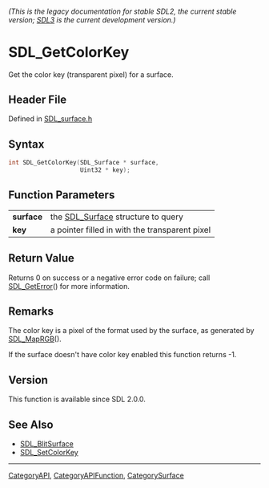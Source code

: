 ###### (This is the legacy documentation for stable SDL2, the current stable version; [SDL3](https://wiki.libsdl.org/SDL3/) is the current development version.)
# SDL_GetColorKey

Get the color key (transparent pixel) for a surface.

## Header File

Defined in [SDL_surface.h](https://github.com/libsdl-org/SDL/blob/SDL2/include/SDL_surface.h)

## Syntax

```c
int SDL_GetColorKey(SDL_Surface * surface,
                    Uint32 * key);

```

## Function Parameters

|                 |                                                   |
| --------------- | ------------------------------------------------- |
| **surface**     | the [SDL_Surface](SDL_Surface) structure to query |
| **key**         | a pointer filled in with the transparent pixel    |

## Return Value

Returns 0 on success or a negative error code on failure; call
[SDL_GetError](SDL_GetError)() for more information.

## Remarks

The color key is a pixel of the format used by the surface, as generated by
[SDL_MapRGB](SDL_MapRGB)().

If the surface doesn't have color key enabled this function returns -1.

## Version

This function is available since SDL 2.0.0.

## See Also

- [SDL_BlitSurface](SDL_BlitSurface)
- [SDL_SetColorKey](SDL_SetColorKey)

----
[CategoryAPI](CategoryAPI), [CategoryAPIFunction](CategoryAPIFunction), [CategorySurface](CategorySurface)

